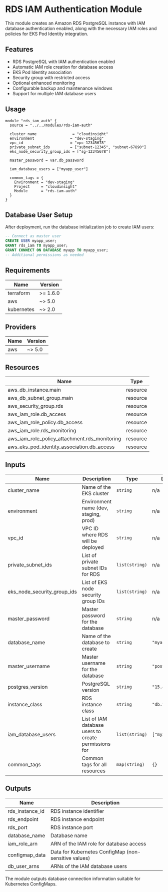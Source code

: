 # RDS IAM Authentication Module

This module creates an Amazon RDS PostgreSQL instance with IAM database authentication enabled, along with the necessary IAM roles and policies for EKS Pod Identity integration.

## Features

- RDS PostgreSQL with IAM authentication enabled
- Automatic IAM role creation for database access
- EKS Pod Identity association
- Security group with restricted access
- Optional enhanced monitoring
- Configurable backup and maintenance windows
- Support for multiple IAM database users

## Usage

```hcl
module "rds_iam_auth" {
  source = "../../modules/rds-iam-auth"
  
  cluster_name                = "cloudinsight"
  environment                = "dev-staging"
  vpc_id                     = "vpc-12345678"
  private_subnet_ids         = ["subnet-12345", "subnet-67890"]
  eks_node_security_group_ids = ["sg-12345678"]
  
  master_password = var.db_password
  
  iam_database_users = ["myapp_user"]
  
  common_tags = {
    Environment = "dev-staging"
    Project     = "cloudinsight"
    Module      = "rds-iam-auth"
  }
}
```

## Database User Setup

After deployment, run the database initialization job to create IAM users:

```sql
-- Connect as master user
CREATE USER myapp_user;
GRANT rds_iam TO myapp_user;
GRANT CONNECT ON DATABASE myapp TO myapp_user;
-- Additional permissions as needed
```

## Requirements

| Name | Version |
|------|---------|
| terraform | >= 1.6.0 |
| aws | ~> 5.0 |
| kubernetes | ~> 2.0 |

## Providers

| Name | Version |
|------|---------|
| aws | ~> 5.0 |

## Resources

| Name | Type |
|------|------|
| aws_db_instance.main | resource |
| aws_db_subnet_group.main | resource |
| aws_security_group.rds | resource |
| aws_iam_role.db_access | resource |
| aws_iam_role_policy.db_access | resource |
| aws_iam_role.rds_monitoring | resource |
| aws_iam_role_policy_attachment.rds_monitoring | resource |
| aws_eks_pod_identity_association.db_access | resource |

## Inputs

| Name | Description | Type | Default | Required |
|------|-------------|------|---------|:--------:|
| cluster_name | Name of the EKS cluster | `string` | n/a | yes |
| environment | Environment name (dev, staging, prod) | `string` | n/a | yes |
| vpc_id | VPC ID where RDS will be deployed | `string` | n/a | yes |
| private_subnet_ids | List of private subnet IDs for RDS | `list(string)` | n/a | yes |
| eks_node_security_group_ids | List of EKS node security group IDs | `list(string)` | n/a | yes |
| master_password | Master password for the database | `string` | n/a | yes |
| database_name | Name of the database to create | `string` | `"myapp"` | no |
| master_username | Master username for the database | `string` | `"postgres"` | no |
| postgres_version | PostgreSQL version | `string` | `"15.4"` | no |
| instance_class | RDS instance class | `string` | `"db.t3.micro"` | no |
| iam_database_users | List of IAM database users to create permissions for | `list(string)` | `["myapp_user"]` | no |
| common_tags | Common tags for all resources | `map(string)` | `{}` | no |

## Outputs

| Name | Description |
|------|-------------|
| rds_instance_id | RDS instance identifier |
| rds_endpoint | RDS instance endpoint |
| rds_port | RDS instance port |
| database_name | Database name |
| iam_role_arn | ARN of the IAM role for database access |
| configmap_data | Data for Kubernetes ConfigMap (non-sensitive values) |
| db_user_arns | ARNs of the IAM database users |

The module outputs database connection information suitable for Kubernetes ConfigMaps.